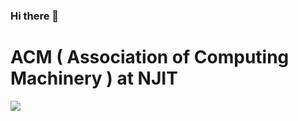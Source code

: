 ### Hi there 👋

<!--
**NJIT-ACM/NJIT-ACM** is a ✨ _special_ ✨ repository because its `README.md` (this file) appears on your GitHub profile.

Here are some ideas to get you started:

- 🔭 I’m currently working on ...
- 👯 I’m looking to collaborate on ...
- 🤔 I’m looking for help with ...
- 💬 Ask me about ...
- 📫 How to reach me: ...
- ⚡ Fun fact: ...
-->

# ACM ( Association of Computing Machinery ) at NJIT 
![](https://imgur.com/UygVBcC)
